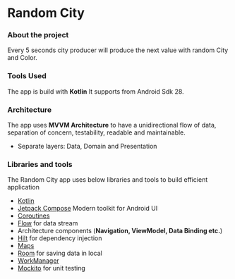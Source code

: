 # Random City

### About the project
Every 5 seconds city producer will produce the next value with random City and Color.

### Tools Used

The app is build with  **Kotlin** It supports from Android Sdk 28.


### Architecture

The app uses **MVVM Architecture** to have a unidirectional flow of data, separation of concern, testability, readable and maintainable.
-   Separate layers: Data, Domain and Presentation

### Libraries and tools
The Random City app uses below libraries and tools to build efficient application

- [Kotlin](https://kotlinlang.org/)
- [Jetpack Compose](https://developer.android.com/compose) Modern toolkit for Android UI
- [Coroutines](https://kotlinlang.org/docs/reference/coroutines-overview.html) 
- [Flow](https://kotlinlang.org/docs/reference/coroutines/flow.html) for data stream
- Architecture components (**Navigation, ViewModel, Data Binding etc.**)
- [Hilt](https://developer.android.com/training/dependency-injection/hilt-android)  for dependency injection
- [Maps](https://developers.google.com/maps/documentation/android-sdk/maps-compose)
- [Room](https://developer.android.com/training/data-storage/room)  for saving data in local
- [WorkManager](https://developer.android.com/jetpack/androidx/releases/work)
- [Mockito](https://site.mockito.org/) for unit testing